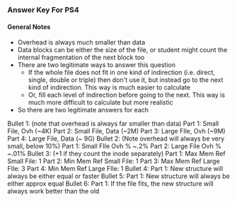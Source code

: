 ### Answer Key For PS4

#### General Notes
* Overhead is always much smaller than data
* Data blocks can be either the size of the file, or student might count the internal fragmentation of the next block too
* There are two legitimate ways to answer this question
  * If the whole file does not fit in one kind of indirection (i.e. direct, single, double or triple) then don't use it, but instead go to the next kind of indirection. This way is much easier to calculate
  * Or, fill each level of indirection before going to the next. This way is much more difficult to calculate but more realistic
* So there are two legitimate answers for each


Bullet 1: (note that overhead is always far smaller than data)
    Part 1: Small File, Ovh (~4K)
    Part 2: Small File, Data (~2M)
    Part 3: Large FIle, Ovh (~9M)
    Part 4: Large File, Data (~ 9G)
Bullet 2: (Note overhead will always be very small, below 10%)
    Part 1: Small FIle Ovh % ~.2%
    Part 2: Large File Ovh % ~.01%
Bullet 3: (+1 if they count the inode separately)
    Part 1: Max Mem Ref Small File: 1 
    Part 2: Min Mem Ref Small File: 1
    Part 3: Max Mem Ref Large FIle: 3
    Part 4: Min Mem Ref Large FIle: 1
Bullet 4:
    Part 1: New structure will always be either equal or faster
Bullet 5:
    Part 1: New structure will always be either approx equal
Bullet 6:
    Part 1: If the file fits, the new structure will always work better than the old